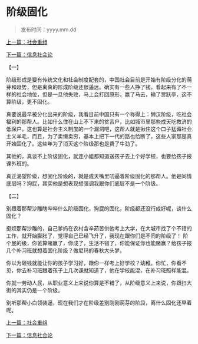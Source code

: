 # 阶级固化

>发布时间：yyyy.mm.dd

[上一篇：社会重组](/social/article39)

[下一篇：信息社会论](/social/article41)



【一】

阶级形成是要有传统文化和社会制度配套的，中国社会目前是开始有阶级分化的萌芽和趋势，但是离真的形成阶级还很遥远。确实有一些人挣了钱，看起来有了不一样的社会地位，但是一旦他失败，马上会打回原形，赢了马云，输了贾跃亭，这不算阶级，更不固化。

真要说最早被分化出来的阶级，我看目前中国只有一个称得上：懒汉阶级，吃社会福利的那帮人。比如什么住在山上不下来的贫苦户，比如城市里那些成天吃救济的低保户。这也算是社会主义制度的一个漏洞吧，这帮人就是揪住这个口子猛薅社会主义羊毛，而且，为了卖懒卖穷，基本上把下一代的路也给断了，这些人家那是真开始固化了。这些年为了消灭这个阶级那也是费了牛劲了。

其他的，真谈不上阶级固化，就连小姐都知道送孩子去上个好学校，也要给孩子报课外班的。

真正渴望阶级，想固化阶级的，就是成天嘴里叨逼着阶级固化的那帮人。他是同情底层吗？狗屁，其实他是想表现想强调我跟你们底层不是一个阶级。



【二】

别跟着那帮沙雕瞎哔哔什么阶级固化，狗屁的固化，阶级都还没行成好呢，谈什么固化？

挺烦那帮沙雕的，自己爹妈在农村含辛茹苦供他考上大学，在大城市找了个不错的工作，就开始膨胀了，觉得自己已经飞升了，我现在跟你们是不同的阶级了！
阶个屁的级，你爸算赌赢了，你成了，生活不错了，你能保证你也能赌赢？给孩子报几个补习班就想着固化阶级？做尼玛的春秋大头梦。

你以为砸钱就能让你的孩子学习好，跟你一样考上好学校？幼稚。你忙，你看不见，你去补习班跟着孩子上几次课就知道了，他在学校能混，在补习班照样能混。

你就一劳动人民，从职业意义上来说你算是不错了，从阶级意义上来说，你跟扫大街的其实仍是一个阶级。

别听那帮小白领装逼，现在我们才在阶级差别刚刚萌芽的阶段，离什么固化还早着呢。



[上一篇：社会重组](/social/article39)

[下一篇：信息社会论](/social/article41)

